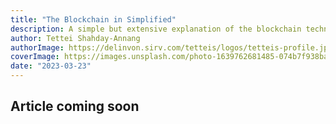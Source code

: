 ```yaml
---
title: "The Blockchain in Simplified"
description: A simple but extensive explanation of the blockchain technology
author: Tettei Shahday-Annang
authorImage: https://delinvon.sirv.com/tetteis/logos/tetteis-profile.jpg
coverImage: https://images.unsplash.com/photo-1639762681485-074b7f938ba0?ixlib=rb-4.0.3&ixid=MnwxMjA3fDB8MHxwaG90by1wYWdlfHx8fGVufDB8fHx8&auto=format&fit=crop&w=1332&q=80
date: "2023-03-23"
---
```

## Article coming soon
